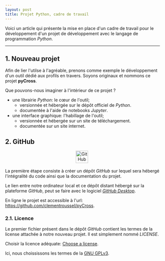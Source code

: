 ```yaml
---
layout: post
title: Projet Python, cadre de travail
---
```


Voici un article qui présente la mise en place d'un cadre de travail pour le développement d'un projet de développement avec le langage de programmation *Python*.

---

## 1. Nouveau projet

Afin de lier l'utilse à l'agréable, prenons comme exemple le développement d'un outil dédié aux profils en travers. Soyons originaux et nommons ce projet **pyCross**.  

Que pouvons-nous imaginer à l'intérieur de ce projet ?  
- une librairie *Python*: le cœur de l'outil;
    - versionnée et hébergée sur le dépôt officiel de *Python*.
    - documentée à l'aide de notebooks *Jupyter*.
- une interface graphique: l'habillage de l'outil;
    - versionnée et hébergée sur un site de téléchargement.
    - documentée sur un site internet.

## 2. GitHub

<div id="header" align="center">
  <img src="{{site.baseurl}}/assets/icons/github.png" title="GitHub" alt="GitHub" width="40" height="40"/>&nbsp;
</div>

La première étape consiste à créer un dépôt *GitHub* sur lequel sera hébergé l'intégralité du code ainsi que la documentation du projet.  

Le lien entre notre ordinateur local et ce dépôt distant hébergé sur la plateforme *GitHub*, peut se faire avec le logiciel [*GitHub Desktop*](https://desktop.github.com/).  

En ligne le projet est accessible à l'url: https://github.com/clementroussel/pyCross.

### 2.1. Licence

Le premier fichier présent dans le dépôt *GitHub* contient les termes de la license attachée à notre nouveau projet. Il est simplement nommé *LICENSE*.  

Choisir la licence adéquate: [Choose a license](https://choosealicense.com/).

Ici, nous choississons les termes de la [GNU GPLv3](https://choosealicense.com/licenses/gpl-3.0/).


